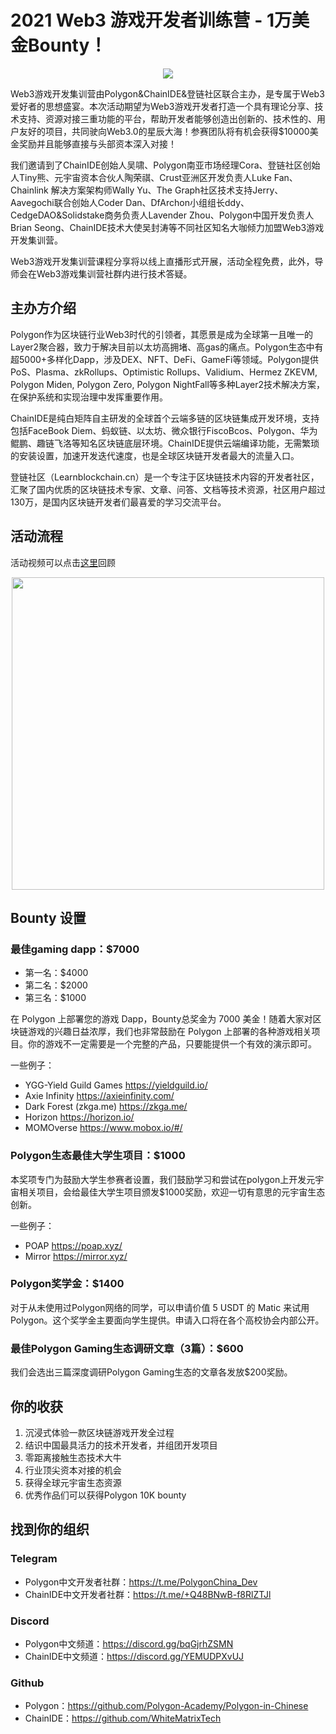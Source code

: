 # 2021 Web3 游戏开发者训练营 - 1万美金Bounty！

<center><img src="./assets/Banner.JPG"></center>

Web3游戏开发集训营由Polygon&ChainIDE&登链社区联合主办，是专属于Web3爱好者的思想盛宴。本次活动期望为Web3游戏开发者打造一个具有理论分享、技术支持、资源对接三重功能的平台，帮助开发者能够创造出创新的、技术性的、用户友好的项目，共同驶向Web3.0的星辰大海！参赛团队将有机会获得$10000美金奖励并且能够直接与头部资本深入对接！

我们邀请到了ChainIDE创始人吴啸、Polygon南亚市场经理Cora、登链社区创始人Tiny熊、元宇宙资本合伙人陶荣祺、Crust亚洲区开发负责人Luke Fan、Chainlink 解决方案架构师Wally Yu、The Graph社区技术支持Jerry、Aavegochi联合创始人Coder Dan、DfArchon小组组长ddy、CedgeDAO&Solidstake商务负责人Lavender Zhou、Polygon中国开发负责人Brian Seong、ChainIDE技术大使吴封涛等不同社区知名大咖倾力加盟Web3游戏开发集训营。

Web3游戏开发集训营课程分享将以线上直播形式开展，活动全程免费，此外，导师会在Web3游戏集训营社群内进行技术答疑。

## 主办方介绍

Polygon作为区块链行业Web3时代的引领者，其愿景是成为全球第一且唯一的Layer2聚合器，致力于解决目前以太坊高拥堵、高gas的痛点。Polygon生态中有超5000+多样化Dapp，涉及DEX、NFT、DeFi、GameFi等领域。Polygon提供PoS、Plasma、zkRollups、Optimistic Rollups、Validium、Hermez ZKEVM,  Polygon Miden, Polygon Zero, Polygon NightFall等多种Layer2技术解决方案，在保护系统和实现治理中发挥重要作用。

ChainIDE是纯白矩阵自主研发的全球首个云端多链的区块链集成开发环境，支持包括FaceBook Diem、蚂蚁链、以太坊、微众银行FiscoBcos、Polygon、华为鲲鹏、趣链飞洛等知名区块链底层环境。ChainIDE提供云端编译功能，无需繁琐的安装设置，加速开发迭代速度，也是全球区块链开发者最大的流量入口。 

登链社区（Learnblockchain.cn）是一个专注于区块链技术内容的开发者社区，汇聚了国内优质的区块链技术专家、文章、问答、文档等技术资源，社区用户超过130万，是国内区块链开发者们最喜爱的学习交流平台。

## 活动流程

活动视频可以点击[这里](https://bbs.csdn.net/forums/polygon)回顾

<center><img src="./assets/Agenda_Poster.JPG" width="500"></center>

## Bounty 设置

### 最佳gaming dapp：$7000

- 第一名：$4000
- 第二名：$2000
- 第三名：$1000

在 Polygon 上部署您的游戏 Dapp，Bounty总奖金为 7000 美金！随着大家对区块链游戏的兴趣日益浓厚，我们也非常鼓励在 Polygon 上部署的各种游戏相关项目。你的游戏不一定需要是一个完整的产品，只要能提供一个有效的演示即可。

一些例子：
- YGG-Yield Guild Games https://yieldguild.io/
- Axie Infinity https://axieinfinity.com/
- Dark Forest (zkga.me) https://zkga.me/
- Horizon  https://horizon.io/
- MOMOverse https://www.mobox.io/#/

### Polygon生态最佳大学生项目：$1000

本奖项专门为鼓励大学生参赛者设置，我们鼓励学习和尝试在polygon上开发元宇宙相关项目，会给最佳大学生项目颁发$1000奖励，欢迎一切有意思的元宇宙生态创新。

一些例子：
- POAP https://poap.xyz/
- Mirror https://mirror.xyz/

### Polygon奖学金：$1400

对于从未使用过Polygon网络的同学，可以申请价值 5 USDT 的 Matic 来试用 Polygon。这个奖学金主要面向学生提供。申请入口将在各个高校协会内部公开。

### 最佳Polygon Gaming生态调研文章（3篇）：$600

我们会选出三篇深度调研Polygon Gaming生态的文章各发放$200奖励。

## 你的收获

1. 沉浸式体验一款区块链游戏开发全过程
2. 结识中国最具活力的技术开发者，并组团开发项目
3. 零距离接触生态技术大牛
4. 行业顶尖资本对接的机会
5. 获得全球元宇宙生态资源
6. 优秀作品们可以获得Polygon 10K bounty

## 找到你的组织

### Telegram 
- Polygon中文开发者社群：https://t.me/PolygonChina_Dev
- ChainIDE中文开发者社群：https://t.me/+Q48BNwB-f8RlZTJl

### Discord
- Polygon中文频道：https://discord.gg/bqGjrhZSMN
- ChainIDE中文频道：https://discord.gg/YEMUDPXvUJ

### Github
- Polygon：https://github.com/Polygon-Academy/Polygon-in-Chinese
- ChainIDE：https://github.com/WhiteMatrixTech
